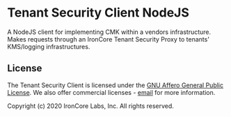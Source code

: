 # Tenant Security Client NodeJS

A NodeJS client for implementing CMK within a vendors infrastructure. Makes requests through an IronCore Tenant Security Proxy to tenants' KMS/logging infrastructures.

## License

The Tenant Security Client is licensed under the [GNU Affero General Public License](https://github.com/IronCoreLabs/tenant-security-client-nodejs/blob/master/LICENSE). We also offer commercial licenses - [email](mailto:info@ironcorelabs.com) for more information.

Copyright (c) 2020 IronCore Labs, Inc. All rights reserved.
